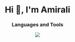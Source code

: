 <h1 align="center">Hi 👋, I'm Amirali</h1>

<p align="left">
</p>

<h3 align="center">Languages and Tools</h3>
<p align="center"> 
  <a href="https://skillicons.dev">
    <img src="https://skillicons.dev/icons?i=php,laravel,html,css,bootstrap,mysql,git,postman,python,odoo" />
  </a>
</p>
